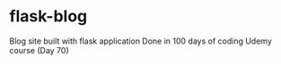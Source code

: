 # flask-blog
Blog site built with flask application
Done in 100 days of coding Udemy course (Day 70)
